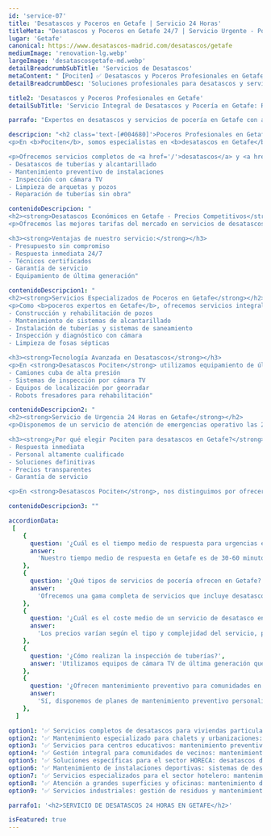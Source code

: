 ```yaml
---
id: 'service-07'
title: 'Desatascos y Poceros en Getafe | Servicio 24 Horas'
titleMeta: "Desatascos y Poceros en Getafe 24/7 | Servicio Urgente - Pociten"
lugar: 'Getafe'
canonical: https://www.desatascos-madrid.com/desatascos/getafe
mediumImage: 'renovation-lg.webp'
largeImage: 'desatascosgetafe-md.webp'
detailBreadcrumbSubTitle: 'Servicios de Desatascos'
metaContent: "【Pociten】✅ Desatascos y Poceros Profesionales en Getafe 24 Horas. Servicio urgente y económico 🚰. Expertos en desatrancos y mantenimiento de alcantarillado. ¡Llámanos! ☎️ 647 376 782"
detailBreadcrumbDesc: 'Soluciones profesionales para desatascos y servicios de pocería en Getafe. Respuesta inmediata 24/7'

title2: 'Desatascos y Poceros Profesionales en Getafe'
detailSubTitle: 'Servicio Integral de Desatascos y Pocería en Getafe: Rapidez y Eficacia Garantizada'

parrafo: "Expertos en desatascos y servicios de pocería en Getafe con atención 24 horas los 365 días del año"

descripcion: "<h2 class='text-[#004680]'>Poceros Profesionales en Getafe</h2>
<p>En <b>Pociten</b>, somos especialistas en <b>desatascos en Getafe</b> y servicios de <b>pocería profesional</b>. Con más de 20 años de experiencia, nuestro equipo cualificado utiliza la tecnología más avanzada del sector para garantizar soluciones efectivas y duraderas.</p>

<p>Ofrecemos servicios completos de <a href='/'>desatascos</a> y <a href='/services/desatrancos'>desatrancos</a> en Getafe, incluyendo:</p>
- Desatascos de tuberías y alcantarillado
- Mantenimiento preventivo de instalaciones
- Inspección con cámara TV
- Limpieza de arquetas y pozos
- Reparación de tuberías sin obra"

contenidoDescripcion: "
<h2><strong>Desatascos Económicos en Getafe - Precios Competitivos</strong></h2>
<p>Ofrecemos las mejores tarifas del mercado en servicios de desatascos y pocería en Getafe. Nuestro compromiso es proporcionar soluciones de calidad a precios justos y transparentes.</p>

<h3><strong>Ventajas de nuestro servicio:</strong></h3>
- Presupuesto sin compromiso
- Respuesta inmediata 24/7
- Técnicos certificados
- Garantía de servicio
- Equipamiento de última generación"

contenidoDescripcion1: "
<h2><strong>Servicios Especializados de Poceros en Getafe</strong></h2>
<p>Como <b>poceros expertos en Getafe</b>, ofrecemos servicios integrales que incluyen:</p>
- Construcción y rehabilitación de pozos
- Mantenimiento de sistemas de alcantarillado
- Instalación de tuberías y sistemas de saneamiento
- Inspección y diagnóstico con cámara
- Limpieza de fosas sépticas

<h3><strong>Tecnología Avanzada en Desatascos</strong></h3>
<p>En <strong>Desatascos Pociten</strong> utilizamos equipamiento de última generación para garantizar un servicio eficiente y mínimamente invasivo:</p>
- Camiones cuba de alta presión
- Sistemas de inspección por cámara TV
- Equipos de localización por georradar
- Robots fresadores para rehabilitación"

contenidoDescripcion2: "
<h2><strong>Servicio de Urgencia 24 Horas en Getafe</strong></h2>
<p>Disponemos de un servicio de atención de emergencias operativo las 24 horas del día, los 365 días del año. Nuestro equipo de guardia está preparado para atender cualquier urgencia en Getafe y alrededores.</p>

<h3><strong>¿Por qué elegir Pociten para desatascos en Getafe?</strong></h3>
- Respuesta inmediata
- Personal altamente cualificado
- Soluciones definitivas
- Precios transparentes
- Garantía de servicio

<p>En <strong>Desatascos Pociten</strong>, nos distinguimos por ofrecer un servicio cercano y profesional, adaptándonos a las necesidades específicas de cada cliente en Getafe.</p>"

contenidoDescripcion3: ""

accordionData:
 [
    {
      question: '¿Cuál es el tiempo medio de respuesta para urgencias en Getafe?',
      answer:
        'Nuestro tiempo medio de respuesta en Getafe es de 30-60 minutos, dependiendo de la ubicación exacta y las condiciones del tráfico. Para emergencias graves, priorizamos la rapidez de respuesta.',
    },
    {
      question: '¿Qué tipos de servicios de pocería ofrecen en Getafe?',
      answer:
        'Ofrecemos una gama completa de servicios que incluye desatascos de tuberías, limpieza de alcantarillado, inspección con cámara, mantenimiento preventivo, reparación de arquetas y construcción de pozos.',
    },
    {
      question: '¿Cuál es el coste medio de un servicio de desatasco en Getafe?',
      answer:
        'Los precios varían según el tipo y complejidad del servicio, pero siempre ofrecemos tarifas competitivas y transparentes. Realizamos un diagnóstico previo gratuito para proporcionar un presupuesto exacto sin compromiso.',
    },
    {
      question: '¿Cómo realizan la inspección de tuberías?',
      answer: 'Utilizamos equipos de cámara TV de última generación que nos permiten inspeccionar el interior de las tuberías, identificar el problema exacto y su ubicación, lo que nos permite ofrecer soluciones más precisas y menos invasivas.',
    },
    {
      question: '¿Ofrecen mantenimiento preventivo para comunidades en Getafe?',
      answer:
        'Sí, disponemos de planes de mantenimiento preventivo personalizados para comunidades de vecinos, empresas y particulares, que incluyen inspecciones periódicas, limpieza y mantenimiento de instalaciones.',
    },
  ]

option1: '✅ Servicios completos de desatascos para viviendas particulares: desatrancos de baños, cocinas y sistemas de tuberías.'
option2: '✅ Mantenimiento especializado para chalets y urbanizaciones: limpieza de arquetas, pozos y sistemas de alcantarillado.'
option3: '✅ Servicios para centros educativos: mantenimiento preventivo y resolución de emergencias en sistemas sanitarios.'
option4: '✅ Gestión integral para comunidades de vecinos: mantenimiento de bajantes, arquetas y redes de saneamiento.'
option5: '✅ Soluciones específicas para el sector HORECA: desatascos de cocinas industriales y sistemas de evacuación.'
option6: '✅ Mantenimiento de instalaciones deportivas: sistemas de desagüe, piscinas y vestuarios.'
option7: '✅ Servicios especializados para el sector hotelero: mantenimiento preventivo y gestión de emergencias.'
option8: '✅ Atención a grandes superficies y oficinas: mantenimiento de redes de saneamiento y resolución de incidencias.'
option9: '✅ Servicios industriales: gestión de residuos y mantenimiento de sistemas de evacuación en naves industriales.'

parrafo1: '<h2>SERVICIO DE DESATASCOS 24 HORAS EN GETAFE</h2>'

isFeatured: true
---
```

